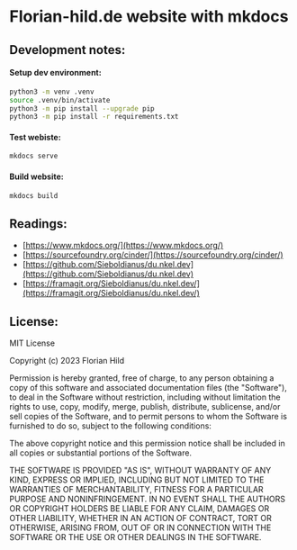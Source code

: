 Florian-hild.de website with mkdocs
=========


Development notes:
------------

#### Setup dev environment:
```bash
python3 -m venv .venv
source .venv/bin/activate
python3 -m pip install --upgrade pip
python3 -m pip install -r requirements.txt
```

#### Test webiste:
```bash
mkdocs serve
```

#### Build website:
```bash
mkdocs build
```

Readings:
------------

- [https://www.mkdocs.org/](https://www.mkdocs.org/)
- [https://sourcefoundry.org/cinder/](https://sourcefoundry.org/cinder/)
- [https://github.com/Sieboldianus/du.nkel.dev](https://github.com/Sieboldianus/du.nkel.dev)
- [https://framagit.org/Sieboldianus/du.nkel.dev/](https://framagit.org/Sieboldianus/du.nkel.dev/)

License:
------------

MIT License

Copyright (c) 2023 Florian Hild

Permission is hereby granted, free of charge, to any person obtaining a copy
of this software and associated documentation files (the "Software"), to deal
in the Software without restriction, including without limitation the rights
to use, copy, modify, merge, publish, distribute, sublicense, and/or sell
copies of the Software, and to permit persons to whom the Software is
furnished to do so, subject to the following conditions:

The above copyright notice and this permission notice shall be included in all
copies or substantial portions of the Software.

THE SOFTWARE IS PROVIDED "AS IS", WITHOUT WARRANTY OF ANY KIND, EXPRESS OR
IMPLIED, INCLUDING BUT NOT LIMITED TO THE WARRANTIES OF MERCHANTABILITY,
FITNESS FOR A PARTICULAR PURPOSE AND NONINFRINGEMENT. IN NO EVENT SHALL THE
AUTHORS OR COPYRIGHT HOLDERS BE LIABLE FOR ANY CLAIM, DAMAGES OR OTHER
LIABILITY, WHETHER IN AN ACTION OF CONTRACT, TORT OR OTHERWISE, ARISING FROM,
OUT OF OR IN CONNECTION WITH THE SOFTWARE OR THE USE OR OTHER DEALINGS IN THE
SOFTWARE.